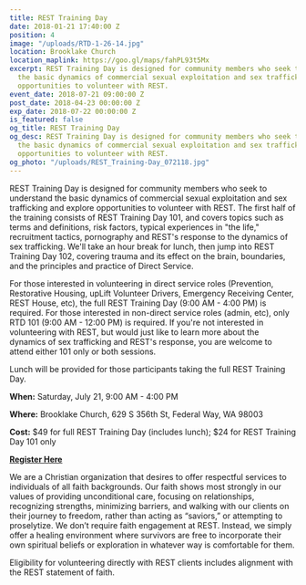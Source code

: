 ```yaml
---
title: REST Training Day
date: 2018-01-21 17:40:00 Z
position: 4
image: "/uploads/RTD-1-26-14.jpg"
location: Brooklake Church
location_maplink: https://goo.gl/maps/fahPL93t5Mx
excerpt: REST Training Day is designed for community members who seek to understand
  the basic dynamics of commercial sexual exploitation and sex trafficking and explore
  opportunities to volunteer with REST.
event_date: 2018-07-21 09:00:00 Z
post_date: 2018-04-23 00:00:00 Z
exp_date: 2018-07-22 00:00:00 Z
is_featured: false
og_title: REST Training Day
og_desc: REST Training Day is designed for community members who seek to understand
  the basic dynamics of commercial sexual exploitation and sex trafficking and explore
  opportunities to volunteer with REST.
og_photo: "/uploads/REST_Training-Day_072118.jpg"
---
```


REST Training Day is designed for community members who seek to understand the basic dynamics of commercial sexual exploitation and sex trafficking and explore opportunities to volunteer with REST. The first half of the training consists of REST Training Day 101, and covers topics such as terms and definitions, risk factors, typical experiences in "the life," recruitment tactics, pornography and REST's response to the dynamics of sex trafficking. We'll take an hour break for lunch, then jump into REST Training Day 102, covering trauma and its effect on the brain, boundaries, and the principles and practice of Direct Service.

For those interested in volunteering in direct service roles (Prevention, Restorative Housing, upLift Volunteer Drivers, Emergency Receiving Center, REST House, etc), the full REST Training Day (9:00 AM - 4:00 PM) is required. For those interested in non-direct service roles (admin, etc), only RTD 101 (9:00 AM - 12:00 PM) is required. If you're not interested in volunteering with REST, but would just like to learn more about the dynamics of sex trafficking and REST's response, you are welcome to attend either 101 only or both sessions.

Lunch will be provided for those participants taking the full REST Training Day. 

**When:** Saturday, July 21, 9:00 AM - 4:00 PM 

**Where:** Brooklake Church, 629 S 356th St, Federal Way, WA 98003

**Cost:** $49 for full REST Training Day (includes lunch); $24 for REST Training Day 101 only

**[Register Here](http://bit.ly/2ANRKeF)**

We are a Christian organization that desires to offer respectful services to individuals of all faith backgrounds. Our faith shows most strongly in our values of providing unconditional care, focusing on relationships, recognizing strengths, minimizing barriers, and walking with our clients on their journey to freedom, rather than acting as “saviors,” or attempting to proselytize. We don’t require faith engagement at REST. Instead, we simply offer a healing environment where survivors are free to incorporate their own spiritual beliefs or exploration in whatever way is comfortable for them.

Eligibility for volunteering directly with REST clients includes alignment with the REST statement of faith. 